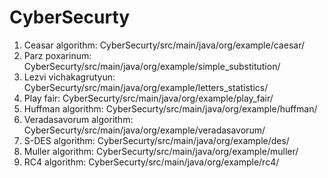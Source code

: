 # CyberSecurty

1. Ceasar algorithm: CyberSecurty/src/main/java/org/example/caesar/
2. Parz poxarinum: CyberSecurty/src/main/java/org/example/simple_substitution/
3. Lezvi vichakagrutyun: CyberSecurty/src/main/java/org/example/letters_statistics/
4. Play fair: CyberSecurty/src/main/java/org/example/play_fair/
5. Huffman algorithm: CyberSecurty/src/main/java/org/example/huffman/
6. Veradasavorum algorithm: CyberSecurty/src/main/java/org/example/veradasavorum/
7. S-DES algorithm: CyberSecurty/src/main/java/org/example/des/
8. Muller algorithm: CyberSecurty/src/main/java/org/example/muller/
9. RC4 algorithm: CyberSecurty/src/main/java/org/example/rc4/